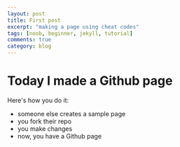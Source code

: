 ```yaml
---
layout: post
title: First post
excerpt: "making a page using cheat codes"
tags: [noob, beginner, jekyll, tutorial]
comments: true
category: blog
---
```


# Today I made a Github page

Here's how you do it:
* someone else creates a sample page
* you fork their repo
* you make changes
* now, you have a Github page
